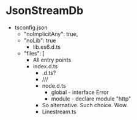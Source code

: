 
JsonStreamDb
============

* tsconfig.json
	* "noImplicitAny": true,
	* "noLib": true
		* lib.es6.d.ts
	* "files": [
		* All entry points
		* index.d.ts
			* .d.ts?
			* ///
			* node.d.ts
				* global - interface Error
				* module - declare module "http"
			* So alternative. Such choice. Wow.
			* Linestream.ts
